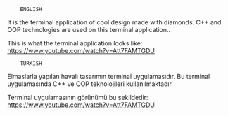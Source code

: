         ENGLISH
It is the terminal application of cool design made with diamonds. C++ and OOP technologies are used on this terminal application..

This is what the terminal application looks like: https://www.youtube.com/watch?v=Att7FAMTGDU

        TURKISH
Elmaslarla yapılan havalı tasarımın terminal uygulamasıdır. Bu terminal uygulamasında C++ ve OOP teknolojileri kullanılmaktadır.

Terminal uygulamasının görünümü bu şekildedir: https://www.youtube.com/watch?v=Att7FAMTGDU
